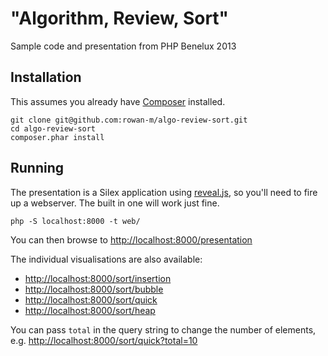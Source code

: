 "Algorithm, Review, Sort"
=========================

Sample code and presentation from PHP Benelux 2013

Installation
------------

This assumes you already have [Composer](http://getcomposer.org/ "Composer - Dependency Manager for PHP ") installed.

    git clone git@github.com:rowan-m/algo-review-sort.git
    cd algo-review-sort
    composer.phar install

Running
-------

The presentation is a Silex application using [reveal.js](http://lab.hakim.se/reveal-js), so you'll need to  fire up a webserver. The built in one will work just fine.

    php -S localhost:8000 -t web/

You can then browse to [http://localhost:8000/presentation](http://localhost:8000/presentation)

The individual visualisations are also available:
* [http://localhost:8000/sort/insertion](http://localhost:8000/sort/insertion)
* [http://localhost:8000/sort/bubble](http://localhost:8000/sort/bubble)
* [http://localhost:8000/sort/quick](http://localhost:8000/sort/quick)
* [http://localhost:8000/sort/heap](http://localhost:8000/sort/heap)

You can pass `total` in the query string to change the number of elements, e.g. [http://localhost:8000/sort/quick?total=10](http://localhost:8000/sort/quick?total=10)


